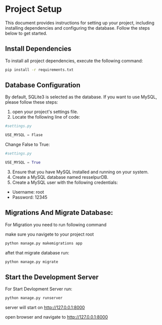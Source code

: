 # Project Setup

This document provides instructions for setting up your project, including installing dependencies and configuring the database. Follow the steps below to get started.

## Install Dependencies

To install all project dependencies, execute the following command:

```bash
pip install -r requirements.txt 
```
## Database Configuration

By default, SQLite3 is selected as the database. If you want to use MySQL, please follow these steps:

1. open your project's settings file.
2. Locate the following line of code:


```python
#settings.py

USE_MYSQL = Flase
```

Change False to True:


```python
#settings.py

USE_MYSQL = True
```


3. Ensure that you have MySQL installed and running on your system.
4. Create a MySQL database named resselpurDB.
5. Create a MySQL user with the following credentials:
  - Username: root
  - Password: 12345

## Migrations And Migrate Database:

For Migration you need to run following command

make sure you navigete to your project root

```bash
python manage.py makemigrations app
```

aftet that migrate database run:

```bash
python manage.py migrate
```
## Start the Development Server

For Start Devlopment Server run:

```bash
python manage.py runserver
```

server will start on http://127.0.0.1:8000

open browser and navigate to http://127.0.0.1:8000

